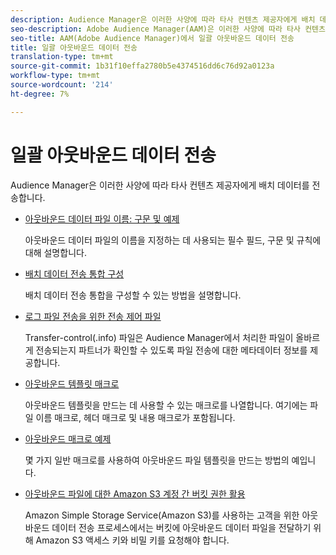 ```yaml
---
description: Audience Manager은 이러한 사양에 따라 타사 컨텐츠 제공자에게 배치 데이터를 전송합니다.
seo-description: Adobe Audience Manager(AAM)은 이러한 사양에 따라 타사 컨텐츠 제공자에게 배치 데이터를 전송합니다.
seo-title: AAM(Adobe Audience Manager)에서 일괄 아웃바운드 데이터 전송
title: 일괄 아웃바운드 데이터 전송
translation-type: tm+mt
source-git-commit: 1b31f10effa2780b5e4374516dd6c76d92a0123a
workflow-type: tm+mt
source-wordcount: '214'
ht-degree: 7%

---
```



# 일괄 아웃바운드 데이터 전송

Audience Manager은 이러한 사양에 따라 타사 컨텐츠 제공자에게 배치 데이터를 전송합니다.

* [아웃바운드 데이터 파일 이름: 구문 및 예제](/help/using/integration/receiving-audience-data/batch-outbound-transfers/outbound-file-name-contents.md)

   아웃바운드 데이터 파일의 이름을 지정하는 데 사용되는 필수 필드, 구문 및 규칙에 대해 설명합니다.

* [배치 데이터 전송 통합 구성](batch-server-configuration.md)

   배치 데이터 전송 통합을 구성할 수 있는 방법을 설명합니다.

* [로그 파일 전송을 위한 전송 제어 파일](/help/using/integration/receiving-audience-data/batch-outbound-transfers/transfer-control-files.md)

   Transfer-control(.info) 파일은 Audience Manager에서 처리한 파일이 올바르게 전송되는지 파트너가 확인할 수 있도록 파일 전송에 대한 메타데이터 정보를 제공합니다.

* [아웃바운드 템플릿 매크로](/help/using/integration/receiving-audience-data/batch-outbound-transfers/outbound-template-macros.md)

   아웃바운드 템플릿을 만드는 데 사용할 수 있는 매크로를 나열합니다. 여기에는 파일 이름 매크로, 헤더 매크로 및 내용 매크로가 포함됩니다.

* [아웃바운드 매크로 예제](/help/using/integration/receiving-audience-data/batch-outbound-transfers/outbound-macro-examples.md)

   몇 가지 일반 매크로를 사용하여 아웃바운드 파일 템플릿을 만드는 방법의 예입니다.

* [아웃바운드 파일에 대한 Amazon S3 계정 간 버킷 권한 활용](/help/using/integration/receiving-audience-data/batch-outbound-transfers/authorize-s3-cross-bucket.md)

   Amazon Simple Storage Service(Amazon S3)를 사용하는 고객을 위한 아웃바운드 데이터 전송 프로세스에서는 버킷에 아웃바운드 데이터 파일을 전달하기 위해 Amazon S3 액세스 키와 비밀 키를 요청해야 합니다.
